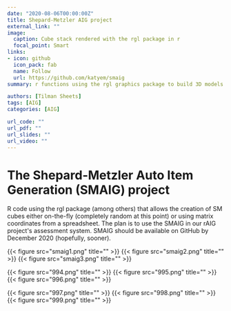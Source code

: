 ```yaml
---
date: "2020-08-06T00:00:00Z"
title: Shepard-Metzler AIG project
external_link: ""
image:
  caption: Cube stack rendered with the rgl package in r
  focal_point: Smart
links:
- icon: github
  icon_pack: fab
  name: Follow
  url: https://github.com/katyem/smaig
summary: r functions using the rgl graphics package to build 3D models.

authors: [Tilman Sheets]
tags: [AIG]
categories: [AIG]

url_code: ""
url_pdf: ""
url_slides: ""
url_video: ""
---
```


# The Shepard-Metzler Auto Item Generation (SMAIG) project
R code using the rgl package (among others) that allows the creation of SM cubes either on-the-fly (completely random at this point) or using matrix coordinates from a spreadsheet. The plan is to use the SMAIG in our rAIG project's assessment system.  SMAIG should be available on GitHub by December 2020 (hopefully, sooner).

{{< figure src="smaig1.png" title="" >}}
{{< figure src="smaig2.png" title="" >}}
{{< figure src="smaig3.png" title="" >}}

{{< figure src="994.png" title="" >}}
{{< figure src="995.png" title="" >}}
{{< figure src="996.png" title="" >}}

{{< figure src="997.png" title="" >}}
{{< figure src="998.png" title="" >}}
{{< figure src="999.png" title="" >}}


